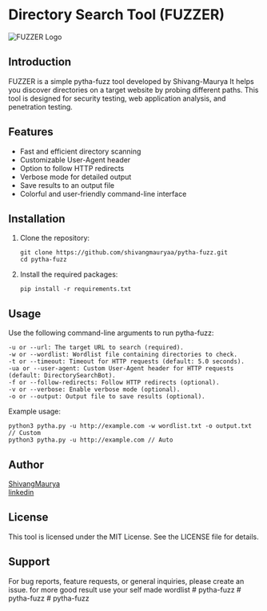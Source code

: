 # Directory Search Tool (FUZZER)

![FUZZER Logo](https://static.thenounproject.com/png/2221438-200.png)

## Introduction

FUZZER is a simple pytha-fuzz tool developed by Shivang-Maurya It helps you discover directories on a target website by probing different paths. This tool is designed for security testing, web application analysis, and penetration testing.

## Features

- Fast and efficient directory scanning
- Customizable User-Agent header
- Option to follow HTTP redirects
- Verbose mode for detailed output
- Save results to an output file
- Colorful and user-friendly command-line interface

## Installation

1. Clone the repository:

   ```shell
   git clone https://github.com/shivangmauryaa/pytha-fuzz.git
   cd pytha-fuzz
   ```
2. Install the required packages:
   ```shell
   pip install -r requirements.txt
   ```

## Usage

Use the following command-line arguments to run pytha-fuzz:
```shell
-u or --url: The target URL to search (required).
-w or --wordlist: Wordlist file containing directories to check.
-t or --timeout: Timeout for HTTP requests (default: 5.0 seconds).
-ua or --user-agent: Custom User-Agent header for HTTP requests (default: DirectorySearchBot).
-f or --follow-redirects: Follow HTTP redirects (optional).
-v or --verbose: Enable verbose mode (optional).
-o or --output: Output file to save results (optional).
```

Example usage:
```shell
python3 pytha.py -u http://example.com -w wordlist.txt -o output.txt    // Custom
python3 pytha.py -u http://example.com // Auto
```



## Author
[ShivangMaurya](https://github.com/shivangmauryaa)
<br>
[linkedin](https://www.linkedin.com/in/shivangmauryaa/)
<br>

## License

This tool is licensed under the MIT License. See the LICENSE file for details.

## Support
For bug reports, feature requests, or general inquiries, please create an issue. for more good result use your self made wordlist 
#   p y t h a - f u z z 
 
 #   p y t h a - f u z z 
 
 #   p y t h a - f u z z 
 
 
